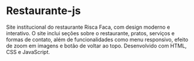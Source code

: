 # Restaurante-js
Site institucional do restaurante Risca Faca, com design moderno e interativo. O site inclui seções sobre o restaurante, pratos, serviços e formas de contato, além de funcionalidades como menu responsivo, efeito de zoom em imagens e botão de voltar ao topo. Desenvolvido com HTML, CSS e JavaScript.
